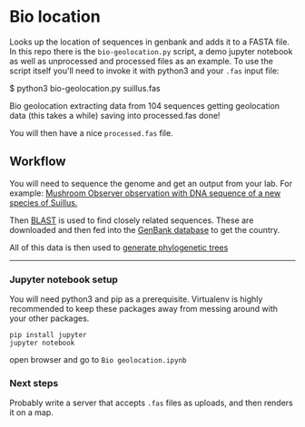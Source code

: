 # Bio location
Looks up the location of sequences in genbank and adds it to a FASTA file. In this repo there is the `bio-geolocation.py` script, a demo jupyter notebook as well as unprocessed and processed files as an example. To use the script itself you'll need to invoke it with python3 and your `.fas` input file:

  $ python3 bio-geolocation.py suillus.fas
  
  Bio geolocation
  extracting data from 104 sequences
  getting geolocation data (this takes a while)
  saving into processed.fas
  done!

You will then have a nice `processed.fas` file.

## Workflow
You will need to sequence the genome and get an output from your lab. For example: [Mushroom Observer observation with DNA sequence of a new species of Suillus.](http://mushroomobserver.org/243577)

Then [BLAST](https://blast.ncbi.nlm.nih.gov/Blast.cgi?PROGRAM=blastn&PAGE_TYPE=BlastSearch&LINK_LOC=blasthome) is used to find closely related sequences. These are downloaded and then fed into the [GenBank database](https://www.ncbi.nlm.nih.gov/nuccore/JQ711926) to get the country.

All of this data is then used to [generate phylogenetic trees](http://www.phylogeny.fr/simple_phylogeny.cgi)

--- 

### Jupyter notebook setup
You will need python3 and pip as a prerequisite. Virtualenv is highly recommended to keep these packages away from messing around with your other packages.

```
pip install jupyter
jupyter notebook
```
open browser and go to `Bio geolocation.ipynb`

### Next steps
Probably write a server that accepts `.fas` files as uploads, and then renders it on a map.